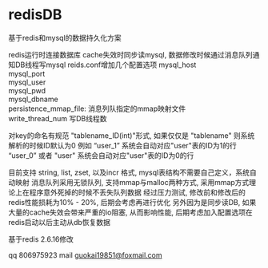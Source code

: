 redisDB
=======

基于redis和mysql的数据持久化方案

redis运行时连接数据库 cache失效时同步读mysql, 数据修改时候通过消息队列通知DB线程写mysql
reids.conf增加几个配置选项
mysql_host  
mysql_port  
mysql_user  
mysql_pwd  
mysql_dbname  
persistence_mmap_file:  消息列队指定的mmap映射文件  
write_thread_num 写DB线程数  

对key的命名有规范 "tablename_ID(int)"形式, 如果仅仅是 "tablename" 则系统解析的时候ID默认为0
例如 “user_1” 系统会自动对应"user"表的ID为1的行
     “user_0” 或者 "user" 系统会自动对应"user"表的ID为0的行
    
目前支持 string, list, zset, 以及incr 格式, mysql表结构不需要自己定义，系统自动映射
消息队列采用无锁队列, 支持mmap与malloc两种方式, 采用mmap方式理论上在程序意外死掉的时候不丢失队列数据
经过压力测试, 修改前和修改后的redis性能损耗为10% - 20%, 后期会考虑再进行优化
另外因为是同步读DB, 如果大量的cache失效会带来严重的io阻塞, 从而影响性能, 后期考虑加入配置选项在redis启动以后主动从db恢复数据

基于redis 2.6.16修改

qq 806975923
mail guokai19851@foxmail.com
